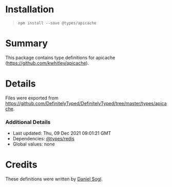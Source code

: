 # Installation
> `npm install --save @types/apicache`

# Summary
This package contains type definitions for apicache (https://github.com/kwhitley/apicache).

# Details
Files were exported from https://github.com/DefinitelyTyped/DefinitelyTyped/tree/master/types/apicache.

### Additional Details
 * Last updated: Thu, 09 Dec 2021 09:01:21 GMT
 * Dependencies: [@types/redis](https://npmjs.com/package/@types/redis)
 * Global values: none

# Credits
These definitions were written by [Daniel Sogl](https://github.com/danielsogl).

